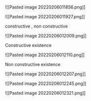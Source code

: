![[Pasted image 20220206011856.png]]

![[Pasted image 20220206011927.png]]

constructive , non constructive

![[Pasted image 20220206012009.png]]

Constructive existence

![[Pasted image 20220206012110.png]]

Non constructive existence

![[Pasted image 20220206012207.png]]

![[Pasted image 20220206012245.png]]

![[Pasted image 20220206012321.png]]

